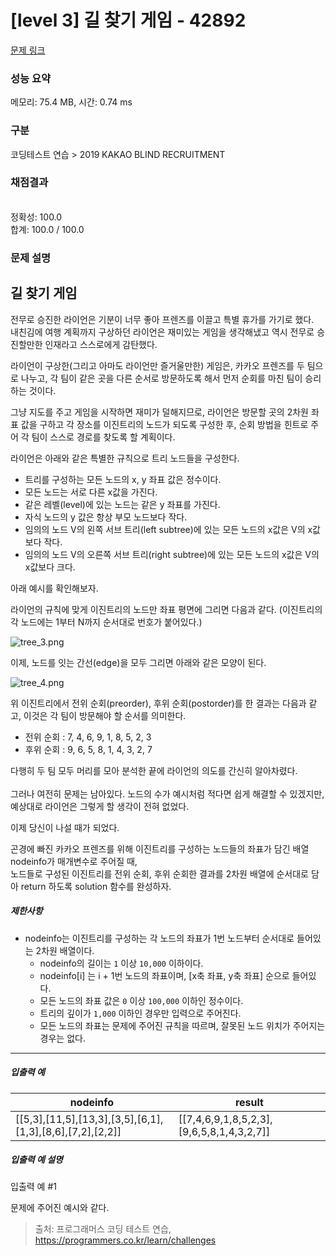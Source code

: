# [level 3] 길 찾기 게임 - 42892 

[문제 링크](https://school.programmers.co.kr/learn/courses/30/lessons/42892) 

### 성능 요약

메모리: 75.4 MB, 시간: 0.74 ms

### 구분

코딩테스트 연습 > 2019 KAKAO BLIND RECRUITMENT

### 채점결과

<br/>정확성: 100.0<br/>합계: 100.0 / 100.0

### 문제 설명

<h2>길 찾기 게임</h2>

<p>전무로 승진한 라이언은 기분이 너무 좋아 프렌즈를 이끌고 특별 휴가를 가기로 했다. <br>
내친김에 여행 계획까지 구상하던 라이언은 재미있는 게임을 생각해냈고 역시 전무로 승진할만한 인재라고 스스로에게 감탄했다.</p>

<p>라이언이 구상한(그리고 아마도 라이언만 즐거울만한) 게임은, 카카오 프렌즈를 두 팀으로 나누고, 각 팀이 같은 곳을 다른 순서로 방문하도록 해서 먼저 순회를 마친 팀이 승리하는 것이다.  </p>

<p>그냥 지도를 주고 게임을 시작하면 재미가 덜해지므로, 라이언은 방문할 곳의 2차원 좌표 값을 구하고 각 장소를 이진트리의 노드가 되도록 구성한 후, 순회 방법을 힌트로 주어 각 팀이 스스로 경로를 찾도록 할 계획이다.  </p>

<p>라이언은 아래와 같은 특별한 규칙으로 트리 노드들을 구성한다.</p>

<ul>
<li>트리를 구성하는 모든 노드의 x, y 좌표 값은 정수이다.</li>
<li>모든 노드는 서로 다른 x값을 가진다.</li>
<li>같은 레벨(level)에 있는 노드는 같은 y 좌표를 가진다.</li>
<li>자식 노드의 y 값은 항상 부모 노드보다 작다.</li>
<li>임의의 노드 V의 왼쪽 서브 트리(left subtree)에 있는 모든 노드의 x값은 V의 x값보다 작다.</li>
<li>임의의 노드 V의 오른쪽 서브 트리(right subtree)에 있는 모든 노드의 x값은 V의 x값보다 크다.</li>
</ul>

<p>아래 예시를 확인해보자.</p>

<p>라이언의 규칙에 맞게 이진트리의 노드만 좌표 평면에 그리면 다음과 같다. (이진트리의 각 노드에는 1부터 N까지 순서대로 번호가 붙어있다.)</p>

<p><img src="https://grepp-programmers.s3.amazonaws.com/files/production/dbb58728bd/a5371669-54d4-42a1-9e5e-7466f2d7b683.jpg" title="" alt="tree_3.png"></p>

<p>이제, 노드를 잇는 간선(edge)을 모두 그리면 아래와 같은 모양이 된다.</p>

<p><img src="https://grepp-programmers.s3.amazonaws.com/files/production/6bd8f6496a/50e1df20-5cb7-4846-86d6-2a2f1e70c5da.jpg" title="" alt="tree_4.png"></p>

<p>위 이진트리에서 전위 순회(preorder), 후위 순회(postorder)를 한 결과는 다음과 같고, 이것은 각 팀이 방문해야 할 순서를 의미한다.</p>

<ul>
<li>전위 순회 : 7, 4, 6, 9, 1, 8, 5, 2, 3</li>
<li>후위 순회 : 9, 6, 5, 8, 1, 4, 3, 2, 7</li>
</ul>

<p>다행히 두 팀 모두 머리를 모아 분석한 끝에 라이언의 의도를 간신히 알아차렸다.<br><br>
그러나 여전히 문제는 남아있다. 노드의 수가 예시처럼 적다면 쉽게 해결할 수 있겠지만, 예상대로 라이언은 그렇게 할 생각이 전혀 없었다. </p>

<p>이제 당신이 나설 때가 되었다. </p>

<p>곤경에 빠진 카카오 프렌즈를 위해 이진트리를 구성하는 노드들의 좌표가 담긴 배열 nodeinfo가 매개변수로 주어질 때, <br>
노드들로 구성된 이진트리를 전위 순회, 후위 순회한 결과를 2차원 배열에 순서대로 담아 return 하도록 solution 함수를 완성하자.</p>

<h5>제한사항</h5>

<ul>
<li>nodeinfo는 이진트리를 구성하는 각 노드의 좌표가 1번 노드부터 순서대로 들어있는 2차원 배열이다.

<ul>
<li>nodeinfo의 길이는 <code>1</code> 이상 <code>10,000</code> 이하이다.</li>
<li>nodeinfo[i] 는 i + 1번 노드의 좌표이며, [x축 좌표, y축 좌표] 순으로 들어있다.</li>
<li>모든 노드의 좌표 값은 <code>0</code> 이상 <code>100,000</code> 이하인 정수이다.</li>
<li>트리의 깊이가 <code>1,000</code> 이하인 경우만 입력으로 주어진다.</li>
<li>모든 노드의 좌표는 문제에 주어진 규칙을 따르며, 잘못된 노드 위치가 주어지는 경우는 없다.</li>
</ul></li>
</ul>

<hr>

<h5>입출력 예</h5>
<table class="table">
        <thead><tr>
<th>nodeinfo</th>
<th>result</th>
</tr>
</thead>
        <tbody><tr>
<td>[[5,3],[11,5],[13,3],[3,5],[6,1],[1,3],[8,6],[7,2],[2,2]]</td>
<td>[[7,4,6,9,1,8,5,2,3],[9,6,5,8,1,4,3,2,7]]</td>
</tr>
</tbody>
      </table>
<h5>입출력 예 설명</h5>

<p>입출력 예 #1</p>

<p>문제에 주어진 예시와 같다.</p>


> 출처: 프로그래머스 코딩 테스트 연습, https://programmers.co.kr/learn/challenges